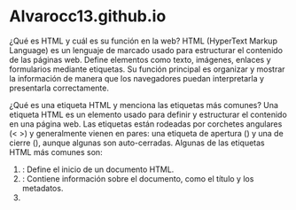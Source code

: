 # Alvarocc13.github.io

¿Qué es HTML y cuál es su función en la web?
HTML (HyperText Markup Language) es un lenguaje de marcado usado para estructurar el contenido de las páginas web. Define elementos como texto, imágenes, enlaces y formularios mediante etiquetas. Su función principal es organizar y mostrar la información de manera que los navegadores puedan interpretarla y presentarla correctamente.

¿Qué es una etiqueta HTML y menciona las etiquetas más comunes?
Una etiqueta HTML es un elemento usado para definir y estructurar el contenido en una página web. Las etiquetas están rodeadas por corchetes angulares (< >) y generalmente vienen en pares: una etiqueta de apertura (<etiqueta>) y una de cierre (</etiqueta>), aunque algunas son auto-cerradas.
Algunas de las etiquetas HTML más comunes son:
1.	<html>: Define el inicio de un documento HTML.
2.	<head>: Contiene información sobre el documento, como el título y los metadatos.
3.	<title>: Define el título de la página que aparece en la pestaña del navegador.
4.	<body>: Contiene el contenido visible de la página web.
5.	<h1> a <h6>: Definen encabezados, siendo <h1> el más importante y <h6> el menos.
6.	<p>: Define un párrafo.
7.	<a>: Define un enlace o hipervínculo.
8.	<img>: Inserta una imagen.
9.	<ul> y <ol>: Definen listas no ordenadas (con puntos) y ordenadas (numeradas), respectivamente.
10.	<li>: Define un ítem de lista dentro de <ul> o <ol>.
11.	<div>: Se utiliza para agrupar contenido y aplicar estilos o scripts.
12.	<span>: Similar a <div>, pero para aplicar estilos o scripts a fragmentos más pequeños de contenido.
Estas etiquetas son esenciales para estructurar cualquier página web de manera adecuada.





¿Qué es un atributo de una etiqueta HTML y menciona los más comunes?
Un atributo de una etiqueta HTML es una característica adicional que proporciona información extra sobre un elemento HTML, y generalmente se coloca dentro de la etiqueta de apertura. Los atributos se componen de un nombre y un valor, separados por un signo igual (=), y suelen estar entre comillas.
Algunos de los atributos más comunes en HTML son:
1.	id: Asigna un identificador único a un elemento, útil para enlazar con estilos o scripts. Ejemplo: <div id="contenedor">.
2.	class: Asigna una o varias clases a un elemento, permitiendo aplicar estilos CSS a varios elementos con la misma clase. Ejemplo: <p class="texto">.
3.	src: Especifica la URL de una imagen o archivo de medios. Usado en la etiqueta <img>. Ejemplo: <img src="imagen.jpg">.
4.	href: Define la URL de destino en un enlace. Usado en la etiqueta <a>. Ejemplo: <a href="https://www.ejemplo.com">Enlace</a>.
5.	alt: Proporciona un texto alternativo para una imagen, importante para accesibilidad. Usado en la etiqueta <img>. Ejemplo: <img src="imagen.jpg" alt="Descripción de la imagen">.
6.	style: Permite aplicar estilos CSS directamente a un elemento. Ejemplo: <p style="color: red;">Texto en rojo</p>.
7.	width y height: Especifican las dimensiones de una imagen o elemento multimedia. Ejemplo: <img src="imagen.jpg" width="300" height="200">.
8.	target: Define cómo se debe abrir un enlace. Usado en <a>. Ejemplo: <a href="https://www.ejemplo.com" target="_blank">Abrir en nueva pestaña</a>.

¿Qué es CSS y cómo se utiliza para el diseño web?
CSS (Cascading Style Sheets) es un lenguaje que se usa para darle estilo a las páginas web, separando la estructura (HTML) del diseño visual. Permite definir colores, tamaños, fuentes, márgenes, y otros aspectos visuales.
Se puede usar de tres formas:
1.	En línea: Aplicando estilos directamente en el HTML con el atributo style.
2.	Interno: Dentro de una etiqueta <style> en el <head> del HTML.
3.	Externo: En un archivo .css separado y vinculado al HTML con <link>.
CSS ayuda a diseñar páginas web visualmente atractivas y funcionales, controlando la apariencia de los elementos HTML.
¿Qué es una propiedad en CSS y menciona las propiedades más comunes?
Una propiedad en CSS es un aspecto específico del estilo que se desea aplicar a un elemento HTML. Cada propiedad tiene un valor que define cómo se va a mostrar el elemento. Las propiedades se escriben como pares de nombre de propiedad y valor, separados por dos puntos (:).
Propiedades más comunes en CSS:
1.	color: Define el color del texto. Ejemplo: color: red;.
2.	background-color: Establece el color de fondo de un elemento. Ejemplo: background-color: #f0f0f0;.
3.	font-size: Determina el tamaño de la fuente. Ejemplo: font-size: 16px;.
4.	font-family: Especifica el tipo de letra del texto. Ejemplo: font-family: Arial, sans-serif;.
5.	margin: Controla el espacio exterior alrededor de un elemento. Ejemplo: margin: 10px;.
6.	padding: Define el espacio interior entre el contenido y los bordes del elemento. Ejemplo: padding: 5px;.
7.	border: Define el borde de un elemento. Ejemplo: border: 1px solid black;.
8.	width: Establece el ancho de un elemento. Ejemplo: width: 100px;.
9.	height: Establece la altura de un elemento. Ejemplo: height: 50px;.
10.	text-align: Alinea el texto dentro de un elemento. Ejemplo: text-align: center;.
¿Qué es un selector en CSS y cuales tipos existen?
Un selector en CSS se usa para seleccionar los elementos HTML a los que se aplicarán los estilos.
Tipos de selectores más comunes:
1.	Selector de tipo: Selecciona elementos por su etiqueta (ej. p).
2.	Selector de clase: Selecciona elementos con una clase específica (ej. .mi-clase).
3.	Selector de ID: Selecciona un solo elemento con un ID específico (ej. #mi-id).
4.	Selector universal: Selecciona todos los elementos (ej. *).
5.	Selector de atributo: Selecciona elementos con un atributo específico (ej. input[type="text"]).
6.	Selector descendiente: Selecciona elementos dentro de otro (ej. div p).
7.	Selector de hijo: Selecciona elementos hijos directos (ej. div > p).
8.	Pseudo-clase: Selecciona elementos en un estado específico (ej. a:hover).

¿Qué es JavaScript y cómo añade la interactividad a las páginas web?
JavaScript es un lenguaje de programación que añade interactividad a las páginas web, permitiendo que respondan a las acciones del usuario, como clics o teclas.
Con JavaScript, se pueden:
1.	Responder a eventos (por ejemplo, hacer algo al hacer clic en un botón).
2.	Manipular el contenido de la página (modificar texto, agregar elementos).
3.	Validar formularios (verificar que los datos sean correctos).
4.	Crear animaciones y efectos (transiciones, mover elementos).
5.	Interactuar con APIs para obtener datos en tiempo real.

¿Cuáles son los tipos de datos primitivos en Javascript?

En JavaScript, los tipos de datos primitivos son aquellos que no son objetos y que representan valores simples. Son inmutables, lo que significa que su valor no puede cambiar después de ser asignado. Los principales tipos de datos primitivos en JavaScript son:
1.	String: Representa secuencias de caracteres o texto. Ejemplo: "Hola", 'JavaScript'.
2.	Number: Representa números, tanto enteros como decimales. Ejemplo: 42, 3.14.
3.	BigInt: Representa números enteros grandes, más allá de los límites de Number. Ejemplo: 123456789012345678901234567890n.
4.	Boolean: Representa valores de verdad: true o false.
5.	undefined: Representa un valor no definido, usado cuando una variable es declarada pero no asignada. Ejemplo: let x; // x es undefined.
6.	null: Representa la ausencia intencional de valor o la falta de un objeto. Ejemplo: let y = null;.
7.	Symbol: Representa valores únicos e inmutables, utilizados generalmente para identificadores únicos en objetos. Ejemplo: Symbol('descripcion').
8.	Object (aunque no es estrictamente un tipo primitivo, es un tipo de referencia comúnmente tratado en el contexto de JavaScript).




¿Cómo funcionan las estructuras de control de flujo como if, else, switch y bucles en Javascript?
En JavaScript, las estructuras de control de flujo permiten dirigir la ejecución del código según condiciones o repeticiones:
1.	if / else: Ejecutan bloques de código según una condición.
if (condición) { ... } else { ... }
switch: Evalúa una expresión contra varios casos posibles.
switch (expresión) { case valor: ...; break; default: ... }
Bucles:
•	for: Repite un bloque de código un número fijo de veces.
for (let i = 0; i < 5; i++) { ... }
while: Repite el código mientras se cumpla la condición.
while (condición) { ... }
do...while: Garantiza al menos una ejecución, luego repite mientras se cumpla la condición.
do { ... } while (condición);

¿Por qué es importante usar nombres significativos para variables y métodos?
Usar nombres significativos para variables y métodos es importante porque:
1.	Facilita la comprensión del código.
2.	Mejora la mantenibilidad y la modificación futura.
3.	Reduce errores al evitar confusiones.
4.	Facilita la colaboración en equipos de trabajo.
5.	Promueve buenas prácticas en la organización del código.
¿Qué es una variable de entorno y por qué son importantes para Javascript o la programación en general?

Una variable de entorno es una variable externa al código que almacena información importante, como configuraciones o claves de API.
¿Por qué son importantes?
1.	Configuración flexible: Cambian el comportamiento de la app sin modificar el código.
2.	Seguridad: Protegen datos sensibles (como contraseñas o claves de API).
3.	Portabilidad: Permiten que el código funcione en diferentes entornos (desarrollo, producción).
4.	Trabajo en equipo: Cada desarrollador puede configurar su entorno sin afectar a otros.
5.	Optimización: Ayudan a ajustar el rendimiento según el entorno.

¿Qué son las herramientas de desarrollo de Chrome y cómo se accede a ellas?
Las herramientas de desarrollo de Chrome (DevTools) son un conjunto de herramientas integradas en Google Chrome para inspeccionar, depurar y optimizar páginas web. Permiten trabajar con HTML, CSS, JavaScript, analizar el rendimiento y gestionar recursos como cookies y almacenamiento.
Cómo acceder:
1.	Haz clic derecho en la página y selecciona "Inspeccionar".
2.	Usa el atajo de teclado:
o	Windows/Linux: Ctrl + Shift + I
o	macOS: Cmd + Option + I
3.	Desde el menú de Chrome: Más herramientas > Herramientas para desarrolladores.
DevTools son esenciales para depurar y mejorar el rendimiento de las páginas web.

¿Qué se puede hacer en el panel "Elements" de las herramientas de desarrollo?
En el panel "Elements" de las herramientas de desarrollo de Chrome, puedes:
1.	Inspeccionar y editar el HTML de la página.
2.	Ver y modificar el CSS aplicado a los elementos.
3.	Añadir o eliminar clases y atributos.
4.	Inspeccionar pseudo-clases (como :hover).
5.	Ver propiedades heredadas de los elementos padres.
6.	Modificar la estructura del DOM en tiempo real.
Es útil para depurar, experimentar con estilos y hacer cambios rápidos sin afectar el código real.



¿Cómo se utiliza el panel "Console" de las herramientas de desarrollo y para qué es útil?
El panel "Console" de las herramientas de desarrollo de Chrome se utiliza para:
1.	Ver mensajes de error y advertencias de JavaScript.
2.	Registrar mensajes personalizados con console.log() para depurar.
3.	Ejecutar JavaScript en tiempo real para probar código rápidamente.
4.	Inspeccionar objetos y arrays de forma interactiva.
5.	Usar métodos como console.warn() y console.error() para diferentes tipos de mensajes.
Es útil para depurar errores, probar código y monitorear la ejecución de la aplicación.

¿Qué información se puede obtener del panel "Network" y por qué es importante?
El panel "Network" muestra todas las solicitudes de red realizadas por una página, incluyendo archivos HTML, CSS, JavaScript, imágenes y llamadas a APIs.
Información clave que se obtiene:
1.	Solicitudes HTTP y sus códigos de respuesta.
2.	Tiempos de carga de cada recurso.
3.	Cabeceras HTTP y datos enviados/recibidos.
4.	Errores de red como recursos faltantes (404) o fallos en la conexión.
¿Por qué es importante?
•	Optimiza el rendimiento de la página.
•	Detecta errores en las solicitudes y respuestas.
•	Ayuda a depurar interacciones con APIs y recursos.
Es esencial para mejorar la carga de la página y solucionar problemas de red.
